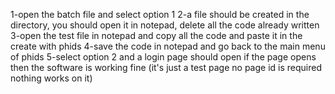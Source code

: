 1-open the batch file and select option 1
2-a file should be created in the directory, you should open it in notepad, delete all the code already written
3-open the test file in notepad and copy all the code and paste it in the create with phids
4-save the code in notepad and go back to the main menu of phids
5-select option 2 and a login page should open if the page opens then the software is working fine (it's just a test page no page id is required nothing works on it)
